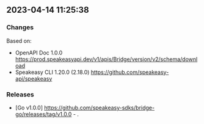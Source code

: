 

## 2023-04-14 11:25:38
### Changes
Based on:
- OpenAPI Doc 1.0.0 https://prod.speakeasyapi.dev/v1/apis/Bridge/version/v2/schema/download
- Speakeasy CLI 1.20.0 (2.18.0) https://github.com/speakeasy-api/speakeasy
### Releases
- [Go v1.0.0] https://github.com/speakeasy-sdks/bridge-go/releases/tag/v1.0.0 - .